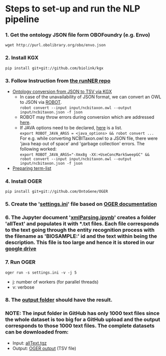 # Steps to set-up and run the NLP pipeline
### 1. Get the ontology JSON file form OBOFoundry (e.g. Envo)
  `wget http://purl.obolibrary.org/obo/envo.json`

### 2. Install KGX
  `pip install git+git://github.com/biolink/kgx`

### 3. Follow Instruction from [the runNER repo](https://github.com/deepakunni3/runner)
  - [Ontology conversion from JSON to TSV via KGX](https://github.com/deepakunni3/runner#ontology-to-kgx-tsv)
    - In case of the unavailability of JSON format, we can convert an OWL to JSON via [ROBOT](http://robot.obolibrary.org/).</br>
      `robot convert --input input/ncbitaxon.owl --output input/ncbitaxon.json -f json`
    - ROBOT may throw errors during conversion which are addressed [here](http://robot.obolibrary.org/errors.html).
    - If JAVA options need to be declared, [here](https://docs.oracle.com/html/E23737_01/configuring_jvm.htm) is a list. </br>
    `export ROBOT_JAVA_ARGS = <java_options> && robot convert ...` </br>
    For e.g. while converting NCBITaxon.owl to a JSON file, there were 'java heap out of space' and 'garbage collection' errors. The following worked: </br>
    `export ROBOT_JAVA_ARGS="-Xmx8g -XX:+UseConcMarkSweepGC" && robot convert --input input/ncbitaxon.owl --output input/ncbitaxon.json -f json`  
  - [Preparing term-list](https://github.com/deepakunni3/runner#preparing-term-list)
  

### 4. Install OGER
  `pip install git+git://github.com/OntoGene/OGER`

### 5. Create the '[settings.ini](settings.ini)' file based on [OGER documentation](https://github.com/OntoGene/OGER/wiki/run#settings-files)

### 6. The Jupyter document '[xmlParsing.ipynb](../src/notebooks/xmlParsing.ipynb)' creates a folder 'allText' and populates it with *.txt files. Each file corresponds to the text going through the entity recognition process with the filename as 'BIOSAMPLE:' id and the text within being the description. This file is too large and hence it is stored in our [google drive](https://drive.google.com/drive/u/0/folders/1eL0v0stoduahjDpoDJIk3z2pJBAU4b2Y)

### 7. Run OGER
  `oger run -s settings.ini -v -j 5`
  - j: number of workers (for parallel threads)
  - v: verbose

### 8. The [output folder](output) should have the result.

### NOTE: The input folder in GitHub has only 1000 text files since the whole dataset is too big for a GitHub upload and the output corresponds to those 1000 text files. The complete datasets can be downloaded from:
- Input: [allText.tgz](https://drive.google.com/file/d/1fDm6dpHL1CPtd8agLk4YIUd7NFvEG-JG/view?usp=sharing)
- Output: [OGER output](https://drive.google.com/file/d/1Lk5VMx5ziWQSpdaoj94JXgOZ3gfrpaJu/view?usp=sharing) (TSV file)
